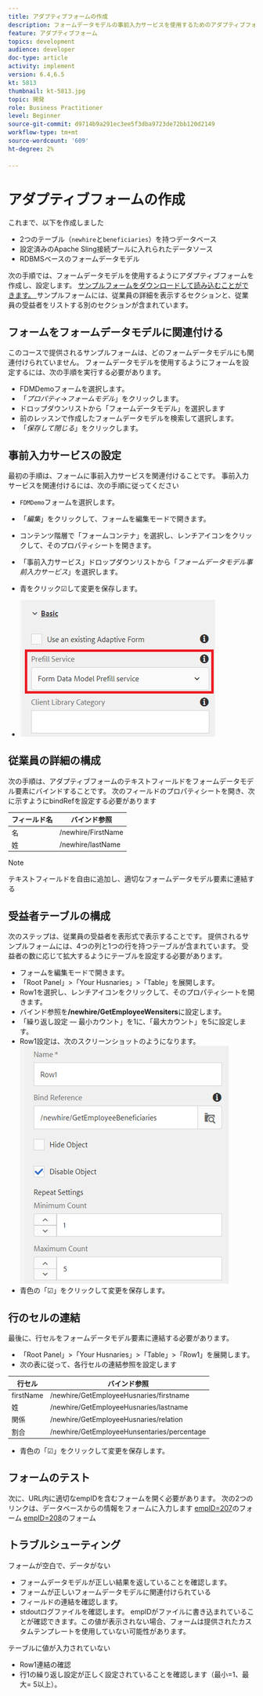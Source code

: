 ```yaml
---
title: アダプティブフォームの作成
description: フォームデータモデルの事前入力サービスを使用するためのアダプティブフォームの作成と設定
feature: アダプティブフォーム
topics: development
audience: developer
doc-type: article
activity: implement
version: 6.4,6.5
kt: 5813
thumbnail: kt-5813.jpg
topic: 開発
role: Business Practitioner
level: Beginner
source-git-commit: d9714b9a291ec3ee5f3dba9723de72bb120d2149
workflow-type: tm+mt
source-wordcount: '609'
ht-degree: 2%

---
```



# アダプティブフォームの作成

これまで、以下を作成しました

* 2つのテーブル（`newhire`と`beneficiaries`）を持つデータベース
* 設定済みのApache Sling接続プールに入れられたデータソース
* RDBMSベースのフォームデータモデル

次の手順では、フォームデータモデルを使用するようにアダプティブフォームを作成し、設定します。  [サンプルフォームをダウンロードして読み込むことができます。 ](assets/fdm-demo-af.zip)サンプルフォームには、従業員の詳細を表示するセクションと、従業員の受益者をリストする別のセクションが含まれています。

## フォームをフォームデータモデルに関連付ける

このコースで提供されるサンプルフォームは、どのフォームデータモデルにも関連付けられていません。 フォームデータモデルを使用するようにフォームを設定するには、次の手順を実行する必要があります。

* FDMDemoフォームを選択します。
* 「_プロパティ_->_フォームモデル_」をクリックします。
* ドロップダウンリストから「フォームデータモデル」を選択します
* 前のレッスンで作成したフォームデータモデルを検索して選択します。
* 「_保存して閉じる_」をクリックします。

## 事前入力サービスの設定

最初の手順は、フォームに事前入力サービスを関連付けることです。 事前入力サービスを関連付けるには、次の手順に従ってください

* `FDMDemo`フォームを選択します。
* 「_編集_」をクリックして、フォームを編集モードで開きます。
* コンテンツ階層で「フォームコンテナ」を選択し、レンチアイコンをクリックして、そのプロパティシートを開きます。
* 「事前入力サービス」ドロップダウンリストから「_フォームデータモデル事前入力サービス_」を選択します。
* 青をクリック☑して変更を保存します。

* ![prefill-service](assets/fdm-prefill.png)

## 従業員の詳細の構成

次の手順は、アダプティブフォームのテキストフィールドをフォームデータモデル要素にバインドすることです。 次のフィールドのプロパティシートを開き、次に示すようにbindRefを設定する必要があります


| フィールド名 | バインド参照 |
|------------|--------------------|
| 名 | /newhire/FirstName |
| 姓 | /newhire/lastName |

>[!NOTE]
>
>テキストフィールドを自由に追加し、適切なフォームデータモデル要素に連結する

## 受益者テーブルの構成

次のステップは、従業員の受益者を表形式で表示することです。 提供されるサンプルフォームには、4つの列と1つの行を持つテーブルが含まれています。 受益者の数に応じて拡大するようにテーブルを設定する必要があります。

* フォームを編集モードで開きます。
* 「Root Panel」>「Your Husnaries」>「Table」を展開します。
* Row1を選択し、レンチアイコンをクリックして、そのプロパティシートを開きます。
* バインド参照を&#x200B;**/newhire/GetEmployeeWensiters**&#x200B;に設定します。
* 「繰り返し設定 — 最小カウント」を1に、「最大カウント」を5に設定します。
* Row1設定は、次のスクリーンショットのようになります。
   ![row-configure](assets/configure-row.PNG)
* 青色の「☑」をクリックして変更を保存します。

## 行のセルの連結

最後に、行セルをフォームデータモデル要素に連結する必要があります。

* 「Root Panel」>「Your Husnaries」>「Table」>「Row1」を展開します。
* 次の表に従って、各行セルの連結参照を設定します

| 行セル | バインド参照 |
|------------|----------------------------------------------|
| firstName | /newhire/GetEmployeeHusnaries/firstname |
| 姓 | /newhire/GetEmployeeHusnaries/lastname |
| 関係 | /newhire/GetEmployeeHusnaries/relation |
| 割合 | /newhire/GetEmployeeHunsentaries/percentage |

* 青色の「☑」をクリックして変更を保存します。

## フォームのテスト

次に、URL内に適切なempIDを含むフォームを開く必要があります。 次の2つのリンクは、データベースからの情報をフォームに入力します
[empID=207](http://localhost:4502/content/dam/formsanddocuments/fdmdemo/jcr:content?wcmmode=disabled&amp;empID=207)のフォーム
[empID=208](http://localhost:4502/content/dam/formsanddocuments/fdmdemo/jcr:content?wcmmode=disabled&amp;empID=208)のフォーム

## トラブルシューティング

フォームが空白で、データがない

* フォームデータモデルが正しい結果を返していることを確認します。
* フォームが正しいフォームデータモデルに関連付けられている
* フィールドの連結を確認します。
* stdoutログファイルを確認します。 empIDがファイルに書き込まれていることが確認できます。この値が表示されない場合、フォームは提供されたカスタムテンプレートを使用していない可能性があります。

テーブルに値が入力されていない

* Row1連結の確認
* 行1の繰り返し設定が正しく設定されていることを確認します（最小=1、最大= 5以上）。

